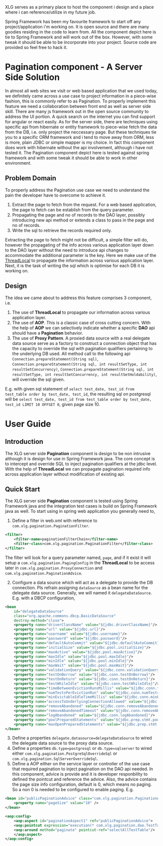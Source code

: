 XLG serves as a primary place to host the component i design and a place where i can reference/utilize in my future job.

Spring Framework has been my favourite framework to start off any project/application i'm working on. It is open source and there are many goodies residing in the code to learn from. All the component depict here is tie to Spring Framework and will work out of the box. However, with some tweak it should be able to be incorporate into your project. Source code are provided so feel free to hack it.

# Pagination component - A Server Side Solution
In almost all web sites we visit or web based application that we used today, we definitely came across a use case to project information in a piece-wise fashion, this is commonly refer to as Pagination. To properly implement this feature we need a collaboration between front end as well as server side skill. There are many js framework out in the open source community to address the UI portion. A quick search on the internet you can find support for angular or react easily. As for the server side, there are techniques using specific api from hibernate or entity framework to piece-wise fetch the data from the DB, i.e. only project the neccessary page. But these techniques tie you to a specific ORM framework and i tend to move away from ORM, less is more, plain JDBC or simple mapper is my choice. In fact this component does work with hibernate without the api involvement, although i have not tested it. The Pagination component depict here is tested against spring framework and with some tweak it should be able to work in other environment.

## Problem Domain
To properly address the Pagination use case we need to understand the pain the developer have to overcome to achieve it.
1. Extract the page to fetch from the request. For a web based application, the page to fetch can be establish from the query parameter.
2. Propagating the page and no of records to the DAO layer, possibly introducing new api method or extends a class to pass in the page and no of records.
3. Write the sql to retrieve the records required only.

Extracting the page to fetch might not be difficult, a simple filter will do, however the propagating of the info across various application layer down to the DAO layer without the need to introduce api changes to accommodate the additional parameter is the key. Here we make use of the [ThreadLocal](http://tutorials.jenkov.com/java-concurrency/threadlocal.html) to propagate the information across various application layer. Next, it is the task of writing the sql which is optimise for each DB it is working on.

## Design
The idea we came about to address this feature comprises 3 component, i.e.
1. The use of __ThreadLocal__ to propagate our information across various application layer.
2. The use of __AOP__. This is a classic case of cross cutting concern. With the help of __AOP__ we can selectively indicate whether a specific __DAO__ api should have a __Pagination__ behavior.
3. The use of __Proxy Pattern__. A proxied data source with a real delegate data source serve as a factory to construct a connection object that has the capacity to override the sql with pagination qualifiers pertaining to the underlying DB used. All method call to the following api  `Connection.prepareStatement(String sql)`, `Connection.prepareStatement(String sql, int resultSetType, int resultSetConcurrency)`, `Connection.prepareStatement(String sql, int resultSetType, int resultSetConcurrency, int resultSetHoldability)`, will override the sql given. 

E.g. with given sql statement of `select test_date, test_id from test_table order by test_date, test_id`, the resulting sql on postgresql will be `select test_date, test_id from test_table order by test_date, test_id LIMIT 10 OFFSET 0`, given page size 10.

# User Guide
## Introduction
The XLG server side __Pagination__ component is design to be non intrusive although it is design for use in Spring Framework java. The core concept is to intercept and override SQL to inject pagination qualifiers at the jdbc level. With the help of __ThreadLocal__ we can propagate pagination required info across application layer without modification of existing api.

## Quick Start
The XLG server side __Pagination__ component is tested using Spring Framework java and the integration test cases is build on Spring Framework java as well. To start using in spring web application you generally need to,
1. Define a filter in web.xml with reference to `com.xlg.pagination.PaginationFilter`.
```XML
<filter>
    <filter-name>paginationFilterChain</filter-name>
    <filter-class>com.xlg.pagination.PaginationFilter</filter-class>
</filter>
```
The filter will look for a query parameter named, `page`, and if it exist it will setup a `com.xlg.pagination.PagingConfig` in the __ThreadLocal__ to be access later in `com.xlg.pagination.ProxyConnection` and `com.xlg.pagination.PaginationAdvice`.

2. Configure a data source which will act as a delegate to provide the DB connection. Pls refrain assigning `dataSource` as a bean name for the delegate data source. Generally, we will named it `delegateDataSource`. E.g. with a DBCP configuration,
```XML
<bean 
    id="delegateDataSource" 
    class="org.apache.commons.dbcp.BasicDataSource" 
    destroy-method="close">
    <property name="driverClassName" value="${jdbc.driverClassName}"/>
    <property name="url" value="${jdbc.url}"/>
    <property name="username" value="${jdbc.username}"/>
    <property name="password" value="${jdbc.password}"/>
    <property name="defaultAutoCommit" value="${jdbc.defaultAutoCommit}"/>
    <property name="initialSize" value="${jdbc.pool.initialSize}"/>
    <property name="maxActive" value="${jdbc.pool.maxActive}"/>
    <property name="maxIdle" value="${jdbc.pool.maxIdle}"/>
    <property name="minIdle" value="${jdbc.pool.minIdle}"/>
    <property name="maxWait" value="${jdbc.pool.maxWait}"/>
    <property name="validationQuery" value="${jdbc.conn.validationQuery}"/>
    <property name="testOnBorrow" value="${jdbc.conn.testOnBorrow}"/>
    <property name="testOnReturn" value="${jdbc.conn.testOnReturn}"/>
    <property name="testWhileIdle" value="${jdbc.conn.testWhileIdle}"/>
    <property name="timeBetweenEvictionRunsMillis" value="${jdbc.conn.timeBetweenEvictionRunsMillis}"/>
    <property name="numTestsPerEvictionRun" value="${jdbc.conn.numTestsPerEvictionRun}"/>
    <property name="minEvictableIdleTimeMillis" value="${jdbc.conn.minEvictableIdleTimeMillis}"/>
    <property name="accessToUnderlyingConnectionAllowed" value="${jdbc.conn.accessToUnderlyingConnectionAllowed}"/>
    <property name="removeAbandoned" value="${jdbc.conn.removeAbandoned}"/>
    <property name="removeAbandonedTimeout" value="${jdbc.conn.removeAbandonedTimeout}"/>
    <property name="logAbandoned" value="${jdbc.conn.logAbandoned}"/>
    <property name="poolPreparedStatements" value="${jdbc.prep.stmt.poolPreparedStatements}"/>
    <property name="maxOpenPreparedStatements" value="${jdbc.prep.stmt.maxOpenPreparedStatements}"/>
</bean>
  ```

3. Define a properties `delegate.datasource=delegateDataSource` to wired the delegate data source to the proxy data source.
4. Define a properties `db.type=postgresql` or `db.type=sqlserver` to wired either `com.xlg.pagination.PostgreSqlOverrideSql` or `com.xlg.pagination.SqlServerOverrideSql`.
5. Define a AOP either on the service layer or controller of the use case that required pagination to inject pagination on the DAO api needed. In this component, advice is provide and it is developer responbility to defined the pointcut and reference the advice. Also, the advice contains the page size info configuration, default is 0, which means no paging. So a non 0 is needed to be configured to enable paging. E.g.
```XML
<bean id="publicPaginationAdvice" class="com.xlg.pagination.PaginationAdvice">
    <property name="pageSize" value="10" />
</bean>

<aop:config>
    <aop:aspect id="paginationAspect1" ref="publicPaginationAdvice">
	<aop:pointcut expression="execution(* com.xlg.pagination.dao.TestTableDao.getAllTestTable(..))" id="selectAllTestTable"/>
	<aop:around method="paginate" pointcut-ref="selectAllTestTable"/>
    </aop:aspect>
</aop:config>
```
